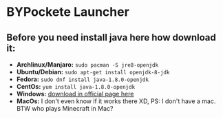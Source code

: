 # BYPockete Launcher

## Before you need install java here how download it:

- **Archlinux/Manjaro:** ``sudo pacman -S jre8-openjdk``
- **Ubuntu/Debian:**  ``sudo apt-get install openjdk-8-jdk``
- **Fedora:** ``sudo dnf install java-1.8.0-openjdk ``
- **CentOs:** ``yum install java-1.8.0-openjdk``
- **Windows:** [download in official page here](https://www.java.com/en/download/)
- **MacOs:** I don't even know if it works there XD, PS: I don't have a mac. BTW who plays Minecraft in Mac?
## 


